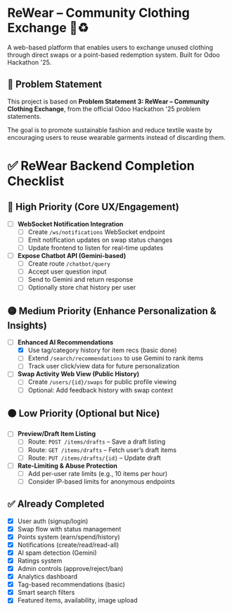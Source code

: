 # ReWear – Community Clothing Exchange 👕♻️

A web-based platform that enables users to exchange unused clothing through direct swaps or a point-based redemption system. Built for Odoo Hackathon '25.

## 🧩 Problem Statement

This project is based on **Problem Statement 3: ReWear – Community Clothing Exchange**, from the official Odoo Hackathon '25 problem statements.

The goal is to promote sustainable fashion and reduce textile waste by encouraging users to reuse wearable garments instead of discarding them.


# ✅ ReWear Backend Completion Checklist

## 🔵 High Priority (Core UX/Engagement)

- [ ] **WebSocket Notification Integration**
  - [ ] Create `/ws/notifications` WebSocket endpoint
  - [ ] Emit notification updates on swap status changes
  - [ ] Update frontend to listen for real-time updates

- [ ] **Expose Chatbot API (Gemini-based)**
  - [ ] Create route `/chatbot/query`
  - [ ] Accept user question input
  - [ ] Send to Gemini and return response
  - [ ] Optionally store chat history per user

## 🟡 Medium Priority (Enhance Personalization & Insights)

- [ ] **Enhanced AI Recommendations**
  - [x] Use tag/category history for item recs (basic done)
  - [ ] Extend `/search/recommendations` to use Gemini to rank items
  - [ ] Track user click/view data for future personalization

- [ ] **Swap Activity Web View (Public History)**
  - [ ] Create `/users/{id}/swaps` for public profile viewing
  - [ ] Optional: Add feedback history with swap context

## 🟠 Low Priority (Optional but Nice)

- [ ] **Preview/Draft Item Listing**
  - [ ] Route: `POST /items/drafts` – Save a draft listing
  - [ ] Route: `GET /items/drafts` – Fetch user’s draft items
  - [ ] Route: `PUT /items/drafts/{id}` – Update draft

- [ ] **Rate-Limiting & Abuse Protection**
  - [ ] Add per-user rate limits (e.g., 10 items per hour)
  - [ ] Consider IP-based limits for anonymous endpoints

## ✅ Already Completed

- [x] User auth (signup/login)
- [x] Swap flow with status management
- [x] Points system (earn/spend/history)
- [x] Notifications (create/read/read-all)
- [x] AI spam detection (Gemini)
- [x] Ratings system
- [x] Admin controls (approve/reject/ban)
- [x] Analytics dashboard
- [x] Tag-based recommendations (basic)
- [x] Smart search filters
- [x] Featured items, availability, image upload
